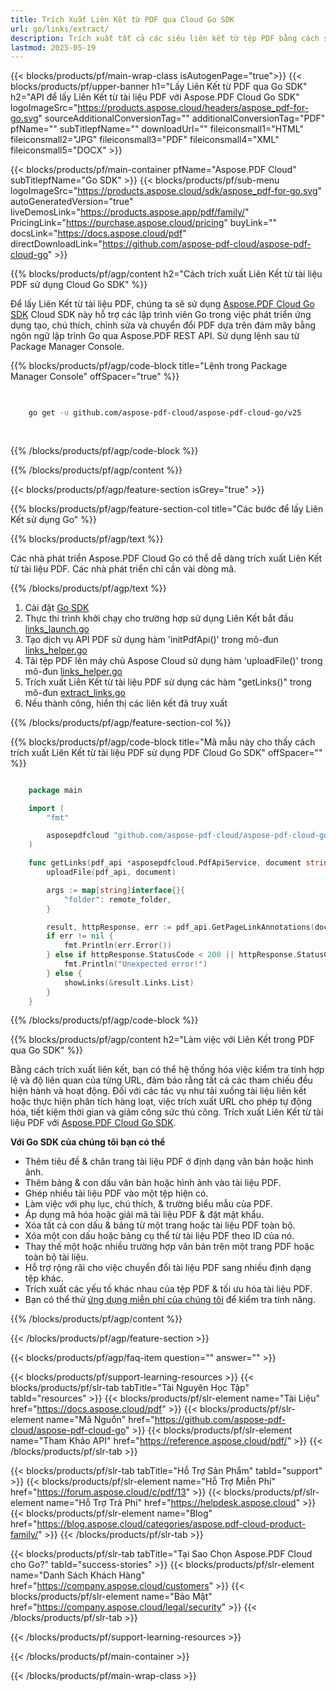 ```yaml
---
title: Trích Xuất Liên Kết từ PDF qua Cloud Go SDK
url: go/links/extract/
description: Trích xuất tất cả các siêu liên kết từ tệp PDF bằng cách sử dụng Aspose.PDF Cloud SDK cho Go.
lastmod: 2025-05-19
---
```


{{< blocks/products/pf/main-wrap-class isAutogenPage="true">}}
{{< blocks/products/pf/upper-banner h1="Lấy Liên Kết từ PDF qua Go SDK" h2="API để lấy Liên Kết từ tài liệu PDF với Aspose.PDF Cloud Go SDK" logoImageSrc="https://products.aspose.cloud/headers/aspose_pdf-for-go.svg" sourceAdditionalConversionTag="" additionalConversionTag="PDF" pfName="" subTitlepfName="" downloadUrl="" fileiconsmall1="HTML" fileiconsmall2="JPG" fileiconsmall3="PDF" fileiconsmall4="XML" fileiconsmall5="DOCX" >}}

{{< blocks/products/pf/main-container pfName="Aspose.PDF Cloud" subTitlepfName="Go SDK" >}}
{{< blocks/products/pf/sub-menu logoImageSrc="https://products.aspose.cloud/sdk/aspose_pdf-for-go.svg"
autoGeneratedVersion="true"
liveDemosLink="https://products.aspose.app/pdf/family/" PricingLink="https://purchase.aspose.cloud/pricing" buyLink="" docsLink="https://docs.aspose.cloud/pdf"  directDownloadLink="https://github.com/aspose-pdf-cloud/aspose-pdf-cloud-go" >}}

{{% blocks/products/pf/agp/content h2="Cách trích xuất Liên Kết từ tài liệu PDF sử dụng Cloud Go SDK" %}}

Để lấy Liên Kết từ tài liệu PDF, chúng ta sẽ sử dụng
[Aspose.PDF Cloud Go SDK](https://products.aspose.cloud/pdf/go/)
Cloud SDK này hỗ trợ các lập trình viên Go trong việc phát triển ứng dụng tạo, chú thích, chỉnh sửa và chuyển đổi PDF dựa trên đám mây bằng ngôn ngữ lập trình Go qua Aspose.PDF REST API. Sử dụng lệnh sau từ Package Manager Console.

{{% blocks/products/pf/agp/code-block title="Lệnh trong Package Manager Console" offSpacer="true" %}}

```bash

     
    go get -u github.com/aspose-pdf-cloud/aspose-pdf-cloud-go/v25
     
     
```

{{% /blocks/products/pf/agp/code-block %}}

{{% /blocks/products/pf/agp/content %}}

{{< blocks/products/pf/agp/feature-section isGrey="true" >}}

{{% blocks/products/pf/agp/feature-section-col title="Các bước để lấy Liên Kết sử dụng Go" %}}

{{% blocks/products/pf/agp/text %}}

Các nhà phát triển Aspose.PDF Cloud Go có thể dễ dàng trích xuất Liên Kết từ tài liệu PDF. Các nhà phát triển chỉ cần vài dòng mã.

{{% /blocks/products/pf/agp/text %}}

1. Cài đặt [Go SDK](https://github.com/aspose-pdf-cloud/aspose-pdf-cloud-go)
1. Thực thi trình khởi chạy cho trường hợp sử dụng Liên Kết bắt đầu [links_launch.go](https://github.com/aspose-pdf-cloud/aspose-pdf-cloud-go/blob/master/uses_cases/links/links_launch.go)
1. Tạo dịch vụ API PDF sử dụng hàm 'initPdfApi()' trong mô-đun [links_helper.go](https://github.com/aspose-pdf-cloud/aspose-pdf-cloud-go/blob/master/uses_cases/links/links_helper.go)
1. Tải tệp PDF lên máy chủ Aspose Cloud sử dụng hàm 'uploadFile()' trong mô-đun [links_helper.go](https://github.com/aspose-pdf-cloud/aspose-pdf-cloud-go/blob/master/uses_cases/links/links_helper.go)
1. Trích xuất Liên Kết từ tài liệu PDF sử dụng các hàm "getLinks()" trong mô-đun [extract_links.go](https://github.com/aspose-pdf-cloud/aspose-pdf-cloud-go/blob/master/uses_cases/links/extract_links.go)
1. Nếu thành công, hiển thị các liên kết đã truy xuất

{{% /blocks/products/pf/agp/feature-section-col %}}

{{% blocks/products/pf/agp/code-block title="Mã mẫu này cho thấy cách trích xuất Liên Kết từ tài liệu PDF sử dụng PDF Cloud Go SDK" offSpacer="" %}}

```go

    package main

    import (
        "fmt"

        asposepdfcloud "github.com/aspose-pdf-cloud/aspose-pdf-cloud-go/v25"
    )

    func getLinks(pdf_api *asposepdfcloud.PdfApiService, document string, page_num int32, remote_folder string) {
        uploadFile(pdf_api, document)

        args := map[string]interface{}{
            "folder": remote_folder,
        }

        result, httpResponse, err := pdf_api.GetPageLinkAnnotations(document, page_num, args)
        if err != nil {
            fmt.Println(err.Error())
        } else if httpResponse.StatusCode < 200 || httpResponse.StatusCode > 299 {
            fmt.Println("Unexpected error!")
        } else {
            showLinks(&result.Links.List)
        }
    }
```

{{% /blocks/products/pf/agp/code-block %}}

{{% blocks/products/pf/agp/content h2="Làm việc với Liên Kết trong PDF qua Go SDK" %}}

Bằng cách trích xuất liên kết, bạn có thể hệ thống hóa việc kiểm tra tính hợp lệ và độ liên quan của từng URL, đảm bảo rằng tất cả các tham chiếu đều hiện hành và hoạt động. Đối với các tác vụ như tải xuống tài liệu liên kết hoặc thực hiện phân tích hàng loạt, việc trích xuất URL cho phép tự động hóa, tiết kiệm thời gian và giảm công sức thủ công.
Trích xuất Liên Kết từ tài liệu PDF với [Aspose.PDF Cloud Go SDK](https://products.aspose.cloud/pdf/go/).

**Với Go SDK của chúng tôi bạn có thể**

+ Thêm tiêu đề & chân trang tài liệu PDF ở định dạng văn bản hoặc hình ảnh.
+ Thêm bảng & con dấu văn bản hoặc hình ảnh vào tài liệu PDF.
+ Ghép nhiều tài liệu PDF vào một tệp hiện có.
+ Làm việc với phụ lục, chú thích, & trường biểu mẫu của PDF.
+ Áp dụng mã hóa hoặc giải mã tài liệu PDF & đặt mật khẩu.
+ Xóa tất cả con dấu & bảng từ một trang hoặc tài liệu PDF toàn bộ.
+ Xóa một con dấu hoặc bảng cụ thể từ tài liệu PDF theo ID của nó.
+ Thay thế một hoặc nhiều trường hợp văn bản trên một trang PDF hoặc toàn bộ tài liệu.
+ Hỗ trợ rộng rãi cho việc chuyển đổi tài liệu PDF sang nhiều định dạng tệp khác.
+ Trích xuất các yếu tố khác nhau của tệp PDF & tối ưu hóa tài liệu PDF.
+ Bạn có thể thử [ứng dụng miễn phí của chúng tôi](https://products.aspose.app/pdf/) để kiểm tra tính năng.

{{% /blocks/products/pf/agp/content %}}

{{< /blocks/products/pf/agp/feature-section >}}

{{< blocks/products/pf/agp/faq-item question="" answer="" >}}

{{< blocks/products/pf/support-learning-resources >}}
{{< blocks/products/pf/slr-tab tabTitle="Tài Nguyên Học Tập" tabId="resources" >}}
{{< blocks/products/pf/slr-element name="Tài Liệu" href="https://docs.aspose.cloud/pdf" >}}
{{< blocks/products/pf/slr-element name="Mã Nguồn" href="https://github.com/aspose-pdf-cloud/aspose-pdf-cloud-go" >}}
{{< blocks/products/pf/slr-element name="Tham Khảo API" href="https://reference.aspose.cloud/pdf/" >}}
{{< /blocks/products/pf/slr-tab >}}

{{< blocks/products/pf/slr-tab tabTitle="Hỗ Trợ Sản Phẩm" tabId="support" >}}
{{< blocks/products/pf/slr-element name="Hỗ Trợ Miễn Phí" href="https://forum.aspose.cloud/c/pdf/13" >}}
{{< blocks/products/pf/slr-element name="Hỗ Trợ Trả Phí" href="https://helpdesk.aspose.cloud" >}}
{{< blocks/products/pf/slr-element name="Blog" href="https://blog.aspose.cloud/categories/aspose.pdf-cloud-product-family/" >}}
{{< /blocks/products/pf/slr-tab >}}

{{< blocks/products/pf/slr-tab tabTitle="Tại Sao Chọn Aspose.PDF Cloud cho Go?" tabId="success-stories" >}}
{{< blocks/products/pf/slr-element name="Danh Sách Khách Hàng" href="https://company.aspose.cloud/customers" >}}
{{< blocks/products/pf/slr-element name="Bảo Mật" href="https://company.aspose.cloud/legal/security" >}}
{{< /blocks/products/pf/slr-tab >}}

{{< /blocks/products/pf/support-learning-resources >}}

{{< /blocks/products/pf/main-container >}}

{{< /blocks/products/pf/main-wrap-class >}}



